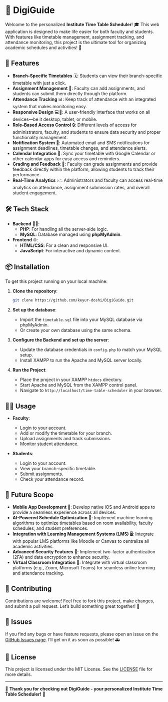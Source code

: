 # 📅 DigiGuide

Welcome to the personalized **Institute Time Table Scheduler**! 🎓 This web application is designed to make life easier for both faculty and students. With features like timetable management, assignment tracking, and attendance monitoring, this project is the ultimate tool for organizing academic schedules and activities! 🚀

## 🌟 Features

- **Branch-Specific Timetables** 🗓️: Students can view their branch-specific timetable with just a click.
- **Assignment Management** 📝: Faculty can add assignments, and students can submit them directly through the platform.
- **Attendance Tracking** 📊: Keep track of attendance with an integrated system that makes monitoring easy.
- **Responsive Design** 💻📱: A user-friendly interface that works on all devices—be it desktop, tablet, or mobile.
- **Role-Based Access Control** 🔒: Different levels of access for administrators, faculty, and students to ensure data security and proper functionality management.
- **Notification System** 🔔: Automated email and SMS notifications for assignment deadlines, timetable changes, and attendance alerts.
- **Calendar Integration** 📆: Sync your timetable with Google Calendar or other calendar apps for easy access and reminders.
- **Grading and Feedback** 📝: Faculty can grade assignments and provide feedback directly within the platform, allowing students to track their performance.
- **Real-Time Analytics** 📈: Administrators and faculty can access real-time analytics on attendance, assignment submission rates, and overall student engagement.

## 🛠️ Tech Stack

- **Backend** 🧑‍💻:
  - **PHP**: For handling all the server-side logic.
  - **MySQL**: Database managed using **phpMyAdmin**.
- **Frontend** 🌐:
  - **HTML/CSS**: For a clean and responsive UI.
  - **JavaScript**: For interactive and dynamic content.

## 📦 Installation

To get this project running on your local machine:

1. **Clone the repository**:
   ```bash
   git clone https://github.com/keyur-doshi/DigiGuide.git
   
2. **Set up the database**:
   - Import the `timetable.sql` file into your MySQL database via phpMyAdmin.
   - Or create your own database using the same schema.

3. **Configure the Backend and set up the server**:
   - Update the database credentials in `config.php` to match your MySQL setup.
   - Install XAMPP to run the Apache and MySQL server locally.

4. **Run the Project**:
   - Place the project in your XAMPP `htdocs` directory.
   - Start Apache and MySQL from the XAMPP control panel.
   - Navigate to `http://localhost/time-table-scheduler` in your browser.

## 🧑‍🏫 Usage

- **Faculty**:
  - Login to your account.
  - Add or modify the timetable for your branch.
  - Upload assignments and track submissions.
  - Monitor student attendance.

- **Students**:
  - Login to your account.
  - View your branch-specific timetable.
  - Submit assignments.
  - Check your attendance record.

## 🔮 Future Scope

- **Mobile App Development** 📱: Develop native iOS and Android apps to provide a seamless experience across all devices.
- **AI-Powered Schedule Optimization** 🤖: Implement machine learning algorithms to optimize timetables based on room availability, faculty schedules, and student preferences.
- **Integration with Learning Management Systems (LMS)** 🖥️: Integrate with popular LMS platforms like Moodle or Canvas to centralize all academic activities.
- **Advanced Security Features** 🔐: Implement two-factor authentication (2FA) and data encryption to enhance security.
- **Virtual Classroom Integration** 🎥: Integrate with virtual classroom platforms (e.g., Zoom, Microsoft Teams) for seamless online learning and attendance tracking.

## 🤝 Contributing

Contributions are welcome! Feel free to fork this project, make changes, and submit a pull request. Let’s build something great together! 🌟

## 🐞 Issues

If you find any bugs or have feature requests, please open an issue on the [GitHub Issues page](https://github.com/keyur-doshi/DigiGuide/issues). I’ll get on it as soon as possible! 🚑

## 📜 License

This project is licensed under the MIT License. See the [LICENSE](LICENSE) file for more details.

---

🎉 **Thank you for checking out DigiGuide - your personalized Institute Time Table Scheduler!** 🎉
